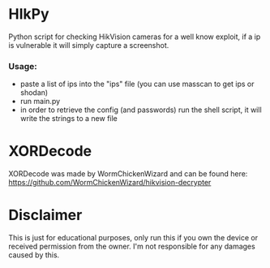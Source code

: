 # HIkPy
Python script for checking HikVision cameras for a well know exploit, if a ip is vulnerable it will simply capture a screenshot.

### Usage:
- paste a list of ips into the "ips" file (you can use masscan to get ips or shodan)
- run main.py
- in order to retrieve the config (and passwords) run the shell script, it will write the strings to a new file


# XORDecode
XORDecode was made by WormChickenWizard and can be found here: https://github.com/WormChickenWizard/hikvision-decrypter

# Disclaimer

This is just for educational purposes, only run this if you own the device or received permission from the owner.
I'm not responsible for any damages caused by this.
